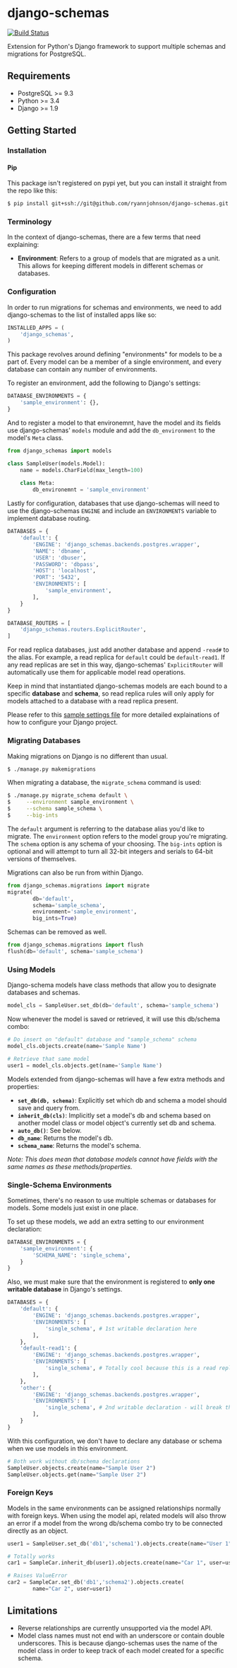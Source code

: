 # django-schemas

[![Build Status](https://travis-ci.org/ryannjohnson/django-schemas.svg?branch=master)](https://travis-ci.org/ryannjohnson/django-schemas)

Extension for Python's Django framework to support multiple schemas and migrations for PostgreSQL.

## Requirements

- PostgreSQL >= 9.3
- Python >= 3.4
- Django >= 1.9

## Getting Started

### Installation

#### Pip

This package isn't registered on pypi yet, but you can install it straight from the repo like this:

```sh
$ pip install git+ssh://git@github.com/ryannjohnson/django-schemas.git
```

### Terminology

In the context of django-schemas, there are a few terms that need explaining:

- **Environment**: Refers to a group of models that are migrated as a unit. This allows for keeping different models in different schemas or databases.

### Configuration

In order to run migrations for schemas and environments, we need to add django-schemas to the list of installed apps like so:

```py
INSTALLED_APPS = (
    'django_schemas',
)
```

This package revolves around defining "environments" for models to be a part of. Every model can be a member of a single environment, and every database can contain any number of environments.

To register an environment, add the following to Django's settings:

```py
DATABASE_ENVIRONMENTS = {
    'sample_environment': {},
}
```

And to register a model to that environemnt, have the model and its fields use django-schemas' `models` module and add the `db_environment` to the model's `Meta` class.

```py
from django_schemas import models

class SampleUser(models.Model):
    name = models.CharField(max_length=100)
    
    class Meta:
        db_environemnt = 'sample_environment'
```

Lastly for configuration, databases that use django-schemas will need to use the django-schemas `ENGINE` and include an `ENVIRONMENTS` variable to implement database routing.

```py
DATABASES = {
    'default': {
        'ENGINE': 'django_schemas.backends.postgres.wrapper',
        'NAME': 'dbname',
        'USER': 'dbuser',
        'PASSWORD': 'dbpass',
        'HOST': 'localhost',
        'PORT': '5432',
        'ENVIRONMENTS': [
            'sample_environment',
        ],
    }
}

DATABASE_ROUTERS = [
    'django_schemas.routers.ExplicitRouter',
]
```

For read replica databases, just add another database and append `-read#` to the alias. For example, a read replica for `default` could be `default-read1`. If any read replicas are set in this way, django-schemas' `ExplicitRouter` will automatically use them for applicable model read operations.

Keep in mind that instantiated django-schemas models are each bound to a specific **database** and **schema**, so read replica rules will only apply for models attached to a database with a read replica present. 

Please refer to this [sample settings file](https://github.com/ryannjohnson/django-schemas/blob/master/examples/settings.py) for more detailed explainations of how to configure your Django project.

### Migrating Databases

Making migrations on Django is no different than usual. 

```sh
$ ./manage.py makemigrations
```

When migrating a database, the `migrate_schema` command is used:

```sh
$ ./manage.py migrate_schema default \
$     --environment sample_environment \
$     --schema sample_schema \
$     --big-ints
```

The `default` argument is referring to the database alias you'd like to migrate. The `environment` option refers to the model group you're migrating. The `schema` option is any schema of your choosing. The `big-ints` option is optional and will attempt to turn all 32-bit integers and serials to 64-bit versions of themselves.

Migrations can also be run from within Django.

```py
from django_schemas.migrations import migrate
migrate(
        db='default',
        schema='sample_schema',
        environment='sample_environment',
        big_ints=True)
```

Schemas can be removed as well.

```py
from django_schemas.migrations import flush
flush(db='default', schema='sample_schema')
```

### Using Models

Django-schema models have class methods that allow you to designate databases and schemas.

```py
model_cls = SampleUser.set_db(db='default', schema='sample_schema')
```

Now whenever the model is saved or retrieved, it will use this db/schema combo:

```py
# Do insert on "default" database and "sample_schema" schema
model_cls.objects.create(name='Sample Name')

# Retrieve that same model
user1 = model_cls.objects.get(name='Sample Name')
```

Models extended from django-schemas will have a few extra methods and properties:

- **`set_db(db, schema)`**: Explicitly set which db and schema a model should save and query from.
- **`inherit_db(cls)`**: Implicitly set a model's db and schema based on another model class or model object's currently set db and schema.
- **`auto_db()`**: See below.
- **`db_name`**: Returns the model's db.
- **`schema_name`**: Returns the model's schema.

*Note: This does mean that database models cannot have fields with the same names as these methods/properties.*

### Single-Schema Environments

Sometimes, there's no reason to use multiple schemas or databases for models. Some models just exist in one place.

To set up these models, we add an extra setting to our environment declaration:

```py
DATABASE_ENVIRONMENTS = {
    'sample_environment': {
        'SCHEMA_NAME': 'single_schema',
    }
}
```

Also, we must make sure that the environment is registered to **only one writable database** in Django's settings.

```py
DATABASES = {
    'default': {
        'ENGINE': 'django_schemas.backends.postgres.wrapper',
        'ENVIRONMENTS': [
            'single_schema', # 1st writable declaration here
        ],
    },
    'default-read1': {
        'ENGINE': 'django_schemas.backends.postgres.wrapper',
        'ENVIRONMENTS': [
            'single_schema', # Totally cool because this is a read replica
        ],
    },
    'other': {
        'ENGINE': 'django_schemas.backends.postgres.wrapper',
        'ENVIRONMENTS': [
            'single_schema', # 2nd writable declaration - will break the rule
        ],
    }
}
```

With this configuration, we don't have to declare any database or schema when we use models in this environment.

```py
# Both work without db/schema declarations
SampleUser.objects.create(name="Sample User 2")
SampleUser.objects.get(name="Sample User 2")
```

### Foreign Keys

Models in the same environments can be assigned relationships normally with foreign keys. When using the model api, related models will also throw an error if a model from the wrong db/schema combo try to be connected directly as an object.

```py
user1 = SampleUser.set_db('db1','schema1').objects.create(name="User 1")

# Totally works
car1 = SampleCar.inherit_db(user1).objects.create(name="Car 1", user=user1)

# Raises ValueError
car2 = SampleCar.set_db('db1','schema2').objects.create(
        name="Car 2", user=user1)
```

## Limitations

- Reverse relationships are currently unsupported via the model API.
- Model class names must not end with an underscore or contain double underscores. This is because django-schemas uses the name of the model class in order to keep track of each model created for a specific schema.